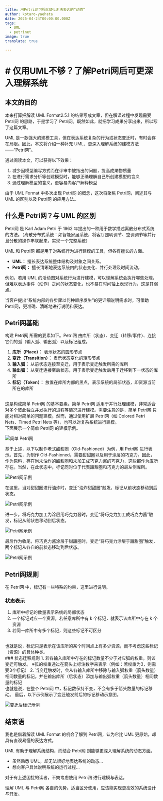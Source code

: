 ```yaml
---
title: 用Petri网可视化UML无法表达的“动态”
author: kotaro-yaehata
date: 2025-04-24T00:00:00.000Z
tags:
  - UML
  - petrinet
image: true
translate: true

---
```


# # 仅用UML不够？了解Petri网后可更深入理解系统

## 本文的目的
本来打算把解读 UML Format2.5.1 的结果写成文章，但在解读过程中发现需要 Petri网 的思路，于是学习了 Petri网。既然如此，就把学习成果分享出来，所以写了这篇文章。

UML 是一款强大的建模工具，但在表达系统复杂的行为或状态变迁时，有时会存在局限。因此，本文将介绍一种补充 UML、更深入理解系统的建模方法——“Petri网”。

通过阅读本文，可以获得以下效果：

1. 减少因模型编写方式而在评审中被指出的问题，提高成果物质量  
2. 在进行需求分析等创建模型时，能够正确理解自己所创建模型的含义  
3. 通过理解模型的含义，更容易向客户解释模型

由于 UML Format 中多次出现 Petri网 的概念，这次将聚焦 Petri网，阐述其与 UML 的区别以及 Petri网 的应用方法。

## 什么是 Petri网？与 UML 的区别
Petri网 是 Karl Adam Petri 于 1962 年提出的一种用于数学描述离散分布式系统的方法。（离散分布式系统：如智能家居系统，将客厅照明调节、空调调节等并行且分散的操作串联起来，实现一个完整系统）

UML 和 Petri网 都是用于对系统行为进行建模的工具，但各有擅长的方面。

* **UML：** 擅长表达系统整体结构及对象之间关系。  
* **Petri网：** 擅长清晰地表达系统内的状态变化、并行处理及时间流动。

例如，若用 UML 的活动图对系统行为进行建模，可以理解系统会执行哪些处理，但难以表达事件（动作）之间的状态变化，也不易在时间轴上表现行为，这是其弱点。

当客户提出“系统内部的各步骤以何种顺序发生”的更详细说明需求时，可借助 Petri网，更准确、清晰地进行说明和表达。

## Petri网基础
构建 Petri网 所需的要素如下。Petri网 由库所（状态）、变迁（转移/事件）、连接它们的弧（输入弧、输出弧）以及标记组成。

1. **库所（Place）：** 表示状态的圆形节点  
2. **变迁（Transition）：** 表示状态变化的矩形节点  
3. **输入弧：** 从前状态连接至变迁，用于表示变迁触发所需的库所  
4. **输出弧：** 从变迁连接至后状态，用于表示变迁触发后用于迁移到下一状态的库所  
5. **标记（Token）：** 放置在库所内部的黑点，表示系统的局部状态，即资源当前所在的库所

<br>
这是构成简单 Petri网 的基本要素。简单 Petri网 适用于并行处理建模，非常适合对多个彼此独立并发执行的进程等情况进行建模。需要注意的是，简单 Petri网 只能对相对简单的问题建模。然而，通过使用扩展 Petri网（如 Colored Petri Nets、Timed Petri Nets 等），也可以对复杂系统进行建模。<br>
下面展示一个简单 Petri网 的建模示例。

![简单 Petri网](/img/petrinet/petrinet.jpg)

基于上述，以下以制作老式甜甜圈（Old-Fashioned）为例，用 Petri网 进行表示。首先，为制作 Old-Fashioned，需要甜甜圈以及用于涂层的巧克力。因此，作为原料，存在尚未油炸的甜甜圈和未加工成巧克力酱的巧克力，这些都作为库所存在。当然，在此状态中，标记同时位于代表甜甜圈和巧克力的最左侧库所。

![Petri网示例](/img/petrinet/petrinet_ex1.jpg)

在这里，当对甜甜圈进行油炸时，变迁“油炸甜甜圈”触发，标记从前状态移动到后状态。

![Petri网示例](/img/petrinet/petrinet_ex2.jpg)

进一步，将巧克力加工为涂层用巧克力酱时，变迁“将巧克力加工成巧克力酱”触发，标记从前状态移动到后状态。

![Petri网示例](/img/petrinet/petrinet_ex3.jpg)

最后作为收尾，将巧克力酱涂层于甜甜圈时，变迁“将巧克力涂层于甜甜圈”触发，两个标记从各自的前状态移动到后状态。

![Petri网示例](/img/petrinet/petrinet_ex4.jpg)

## Petri网规则
在 Petri网 中，标记有一些特殊的约束，这里进行说明。  
### 状态表示
1. 库所中标记的数量表示系统的局部状态  
2. 一个标记对应一个资源。若任意库所中有 k 个标记，就表示该库所中存在 k 个资源  
3. 若同一库所中有多个标记，则这些标记不可区分  
<br>
也就是说，标记只是表示在该库所的某个时间点上有多少资源，而不考虑这些标记（资源）的具体种类。  
<br>
### 状态迁移规则
1. 若各输入库所中存在的标记数量不少于对应弧的权重，则该变迁可触发。  
   ※弧的权重通过在箭头上标注数字来表示（例如：若权重为3，则需要3个标记）  
2. 当变迁触发时，会从各输入库所中移除与输入弧权重（箭头数量）相同数量的标记，并在输出库所（后状态）添加与输出弧权重（箭头数量）相同数量的标记  
<br>
也就是说，在整个 Petri网 中，标记数保持不变，不会有多于箭头数量的标记移动。  
最后，以下示例展示了变迁触发前后的标记移动示意图。

![变迁后标记示例](/img/petrinet/petrinet_token.jpg)

## 结束语
我也是借着解读 UML Format 的机会了解到 Petri网，认为它比 UML 更原始，却具有直观易懂的表达方式。

UML 有助于理解系统结构，而结合 Petri网 则能够更深入理解系统的动态方面。

* 虽然熟悉 UML，却无法很好地表达系统的动态…  
* 想向客户具体说明系统的运行过程…

对于有上述困扰的读者，不妨考虑使用 Petri网 进行建模与表达。

理解 UML 与 Petri网 各自的优势，适当区分使用，应该能实现更高效的系统设计与开发。
